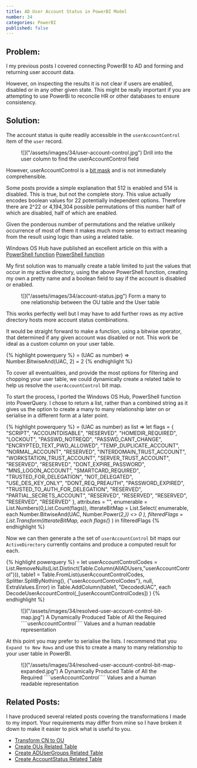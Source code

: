 ```yaml
---
title: AD User Account Status in PowerBI Model
number: 34
categories: PowerBI
published: false
---
```


## Problem:

I my previous posts I covered connecting PowerBI to AD and forming and returning user account data.

However, on inspecting the results it is not clear if users are enabled, disabled or in any other given state.  This might be really important if you are attempting to use PowerBi to reconcile HR or other databases to ensure consistency.

## Solution:

The account status is quite readily accessible in the ````userAccountControl```` item of the ````user```` record.

<figure>
	![]("/assets/images/34/user-account-control.jpg")
	<figurecaption>
	Drill into the user column to find the userAccountControl field
	</figurecaption>
</figure>

However, userAccountControl is a [bit mask]("https://en.wikipedia.org/wiki/Mask_(computing)") and is not immediately comprehensible.

Some posts provide a simple explanation that 512 is enabled and 514 is disabled.  This is true, but not the complete story. This value actually encodes boolean values for 22 potentially independent options. Therefore there are 2^22 or 4,194,304 possible permutations of this number half of which are disabled, half of which are enabled.

Given the ponderous number of permutations and the relative unlikely occurrence of most of them it makes much more sense to extract meaning from the result using logic than using a related table.

Windows OS Hub have published an excellent article on this with a [PowerShell function]("http://woshub.com/decoding-ad-useraccountcontrol-value/") [PowerShell function]("http://woshub.com/decoding-ad-useraccountcontrol-value/")

My first solution was to manually create a table limited to just the values that occur in my active directory, using the above PowerShell function, creating my own a pretty name and a boolean field to say if the account is disabled or enabled.

<figure>
	![]("/assets/images/34/account-status.jpg")
	<figurecaption>
	Form a many to one relationship between the OU table and the User table
	</figurecaption>
</figure>

This works perfectly well but I may have to add further rows as my active directory hosts more account status combinations.

It would be straight forward to make a function, using a bitwise operator, that determined if any given account was disabled or not.  This work be ideal as a custom column on your user table.

{% highlight powerquery %}
= (UAC as number)  =>
    Number.BitwiseAnd(UAC, 2) = 2
{% endhighlight %}

To cover all eventualities, and provide the most options for filtering and chopping your user table, we could dynamically create a related table to help us resolve the ````userAccountControl```` bit map.  

To start the process, I ported the Windows OS Hub, PowerShell function into PowerQuery.  I chose to return a list, rather than a combined string as it gives us the option to create a many to many relationship later on or serialise in a different form at a later point.  

{% highlight powerquery %}
= (UAC as number) as list =>
let 
  flags = {
    "SCRIPT",
    "ACCOUNTDISABLE",
    "RESERVED",
    "HOMEDIR_REQUIRED",
    "LOCKOUT",
    "PASSWD_NOTREQD",
    "PASSWD_CANT_CHANGE",
    "ENCRYPTED_TEXT_PWD_ALLOWED",
    "TEMP_DUPLICATE_ACCOUNT",
    "NORMAL_ACCOUNT",
    "RESERVED",
    "INTERDOMAIN_TRUST_ACCOUNT",
    "WORKSTATION_TRUST_ACCOUNT",
    "SERVER_TRUST_ACCOUNT",
    "RESERVED",
    "RESERVED",
    "DONT_EXPIRE_PASSWORD",
    "MNS_LOGON_ACCOUNT",
    "SMARTCARD_REQUIRED",
    "TRUSTED_FOR_DELEGATION",
    "NOT_DELEGATED",
    "USE_DES_KEY_ONLY",
    "DONT_REQ_PREAUTH",
    "PASSWORD_EXPIRED",
    "TRUSTED_TO_AUTH_FOR_DELEGATION",
    "RESERVED",
    "PARTIAL_SECRETS_ACCOUNT",
    "RESERVED",
    "RESERVED",
    "RESERVED",
    "RESERVED",
    "RESERVED"
  },
  attributes = "",
  enumerable = List.Numbers(0,List.Count(flags)),
  itterateBitMap = 
    List.Select(
      enumerable, 
      each Number.BitwiseAnd(UAC, Number.Power(2,_)) <> 0
    ),
  filteredFlags = List.Transform(itterateBitMap, each flags{_} )
in
  filteredFlags
{% endhighlight %}

Now we can then generate a the set of ````userAccountControl```` bit maps our ````ActiveDirectory```` currently contains and produce a computed result for each.

{% highlight powerquery %}
= let
userAccountControlCodes = List.RemoveNulls(List.Distinct(Table.Column(AllADUsers,"userAccountControl"))),
table1 = Table.FromList(userAccountControlCodes, Splitter.SplitByNothing(), {"userAccountControlCodes"}, null, ExtraValues.Error)
in 
Table.AddColumn(table1, "DecodedUAC", each DecodeUserAccountControl(_[userAccountControlCodes]) )
{% endhighlight %}


<figure>
	![]("/assets/images/34/resolved-user-account-control-bit-map.jpg")
	<figurecaption>
	A Dynamically Produced Table of All the Required ````userAccountControl```` Values and a human readable representation
	</figurecaption>
</figure>

At this point you may prefer to serialise the lists.  I recommend that you ````Expand to New Rows```` and use this to create a many to many relationship to your user table in PowerBI.

<figure>
	![]("/assets/images/34/resolved-user-account-control-bit-map-expanded.jpg")
	<figurecaption>
	A Dynamically Produced Table of All the Required ````userAccountControl```` Values and a human readable representation
	</figurecaption>
</figure>




## Related Posts:

I have produced several related posts covering the transformations I made to my import.  Your requirements may differ from mine so I have broken it down to make it easier to pick what is useful to you.

- [Transform CN to OU]()
- [Create OUs Related Table]()
- [Create ADUserGroups Related Table]()
- [Create AccountStatus Related Table]()
